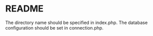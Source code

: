 # README #
The directory name should be specified in index.php. The database configuration should be set in connection.php.
